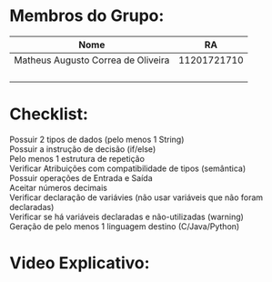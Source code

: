 # Membros do Grupo:

| Nome                               | RA          |
|------------------------------------|-------------|
| Matheus Augusto Correa de Oliveira | 11201721710 |
|                                    |             |
|                                    |             |
|                                    |             |
|                                    |             |

# Checklist:

Possuir 2 tipos de dados (pelo menos 1 String)  
Possuir a instrução de decisão (if/else)  	
Pelo menos 1 estrutura de repetição  
Verificar Atribuições com compatibilidade de tipos (semântica)  
Possuir operações de Entrada e Saída  
Aceitar números decimais  
Verificar declaração de variávies (não usar variáveis que não foram declaradas)  
Verificar se há variáveis declaradas e não-utilizadas (warning)  
Geração de pelo menos 1 linguagem destino (C/Java/Python)  

# Video Explicativo:
